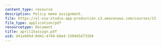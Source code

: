 ```yaml
---
content_type: resource
description: Policy memo assignment.
file: https://ol-ocw-studio-app-production.s3.amazonaws.com/courses/15-575-research-seminar-in-it-and-organizations-economic-perspectives-spring-2004/d41a945d0d414749b8e4330465d731b9_april15assign.pdf
file_type: application/pdf
resourcetype: Document
title: april15assign.pdf
uid: d41a945d-0d41-4749-b8e4-330465d731b9
---
```

